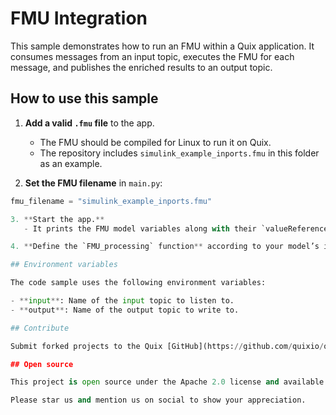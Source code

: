 # FMU Integration

This sample demonstrates how to run an FMU within a Quix application. It consumes messages from an input topic, executes the FMU for each message, and publishes the enriched results to an output topic.

## How to use this sample

1. **Add a valid `.fmu` file** to the app.  
   - The FMU should be compiled for Linux to run it on Quix.  
   - The repository includes `simulink_example_inports.fmu` in this folder as an example.

2. **Set the FMU filename** in `main.py`:

```python
fmu_filename = "simulink_example_inports.fmu"

3. **Start the app.**  
   - It prints the FMU model variables along with their `valueReference` and `causality`, so you can identify which variables are inputs and which are outputs.

4. **Define the `FMU_processing` function** according to your model’s inputs and outputs.

## Environment variables

The code sample uses the following environment variables:

- **input**: Name of the input topic to listen to.
- **output**: Name of the output topic to write to.

## Contribute

Submit forked projects to the Quix [GitHub](https://github.com/quixio/quix-samples) repo. Any new project that we accept will be attributed to you and you'll receive $200 in Quix credit.

## Open source

This project is open source under the Apache 2.0 license and available in our [GitHub](https://github.com/quixio/quix-samples) repo.

Please star us and mention us on social to show your appreciation.
